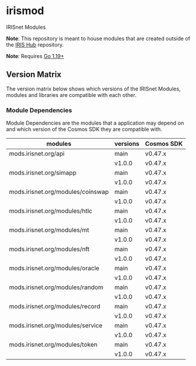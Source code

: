 # irismod

IRISnet Modules

**Note**: This repository is meant to house modules that are created outside of the [IRIS Hub](https://github.com/irisnet/irishub) repository.

**Note**: Requires [Go 1.19+](https://golang.org/dl/)

## Version Matrix

The version matrix below shows which versions of the IRISnet Modules, modules and libraries are compatible with each other.

### Module Dependencies

Module Dependencies are the modules that a application may depend on and which version of the Cosmos SDK they are compatible with.

| modules                           | versions | Cosmos SDK |
| --------------------------------- | -------- | ---------- |
| mods.irisnet.org/api              | main     | v0.47.x    |
|                                   | v1.0.0   | v0.47.x    |
| mods.irisnet.org/simapp           | main     | v0.47.x    |
|                                   | v1.0.0   | v0.47.x    |
| mods.irisnet.org/modules/coinswap | main     | v0.47.x    |
|                                   | v1.0.0   | v0.47.x    |
| mods.irisnet.org/modules/htlc     | main     | v0.47.x    |
|                                   | v1.0.0   | v0.47.x    |
| mods.irisnet.org/modules/mt       | main     | v0.47.x    |
|                                   | v1.0.0   | v0.47.x    |
| mods.irisnet.org/modules/nft      | main     | v0.47.x    |
|                                   | v1.0.0   | v0.47.x    |
| mods.irisnet.org/modules/oracle   | main     | v0.47.x    |
|                                   | v1.0.0   | v0.47.x    |
| mods.irisnet.org/modules/random   | main     | v0.47.x    |
|                                   | v1.0.0   | v0.47.x    |
| mods.irisnet.org/modules/record   | main     | v0.47.x    |
|                                   | v1.0.0   | v0.47.x    |
| mods.irisnet.org/modules/service  | main     | v0.47.x    |
|                                   | v1.0.0   | v0.47.x    |
| mods.irisnet.org/modules/token    | main     | v0.47.x    |
|                                   | v1.0.0   | v0.47.x    |
